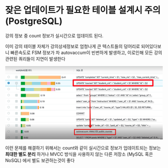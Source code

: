 # 잦은 업데이트가 필요한 테이블 설계시 주의 (PostgreSQL)

강의 정보 중 count 정보가 실시간으로 업데이트 된다.

이미 강의 테이블 자체가 강의상세정보로 엄청나게 큰 텍스트들의 덩어리로 되어있다보니 
빠른속도로 FSM 정보가 차 autovaccum이 빈번하게 발생하고, 
이로인해 모든 강의 관련된 쿼리들이 지연이 발생한다

![log](./images/log.png)

이런 문제를 해결하기 위해서는 
count와 같이 실시간으로 정보가 업데이트되는 정보는 **최대한 별도 분리** 하거나 MVCC 방식을 사용하지 않는 다른 저장소 (MySQL 혹은 NoSQL) 에서 별도 보관하는것이 좋다